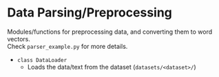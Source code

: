 Data Parsing/Preprocessing
==========================
Modules/functions for preprocessing data, and converting them to word vectors.  
Check `parser_example.py` for more details.

- `class DataLoader`
  - Loads the data/text from the dataset (`datasets/<dataset>/`)
